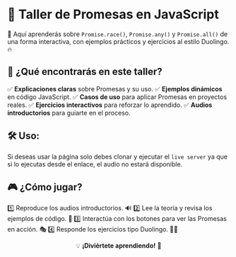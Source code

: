 # 🚀 Taller de Promesas en JavaScript

🎉 Aquí aprenderás sobre `Promise.race()`, `Promise.any()` y `Promise.all()` de una forma interactiva, con ejemplos prácticos y ejercicios al estilo Duolingo. 🔥

## 📌 ¿Qué encontrarás en este taller?
✅ **Explicaciones claras** sobre Promesas y su uso.
✅ **Ejemplos dinámicos** en código JavaScript.
✅ **Casos de uso** para aplicar Promesas en proyectos reales.
✅ **Ejercicios interactivos** para reforzar lo aprendido.
✅ **Audios introductorios** para guiarte en el proceso.

## 🛠️ Uso:
Si deseas usar la página solo debes clonar y ejecutar el `live server` ya que si lo ejecutas desde el enlace, el audio no estará disponible.

## 🎮 ¿Cómo jugar?
1️⃣ Reproduce los audios introductorios. 🔊
2️⃣ Lee la teoría y revisa los ejemplos de código. 👀
3️⃣ Interactúa con los botones para ver las Promesas en acción. 🎭
4️⃣ Responde los ejercicios tipo Duolingo. 🧠💡


<p align="center">💡 <strong>¡Diviértete aprendiendo!</strong> 🚀 </p>

